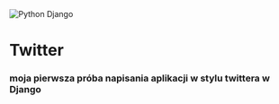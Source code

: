<img src="https://skillvalue.com/blog/wp-content/uploads/2015/04/02_-_Python_e_Django.jpg.250x250_q85_crop.jpg" alt="Python Django">

# Twitter

### moja pierwsza próba napisania aplikacji w stylu twittera w Django
